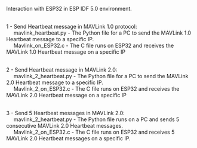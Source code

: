 Interaction with ESP32 in ESP IDF 5.0 environment. <br><br>

1 - Send Heartbeat message in MAVLink 1.0 protocol: <br>
&nbsp;&nbsp;&nbsp;&nbsp;&nbsp;mavlink_heartbeat.py - The Python file for a PC to send the MAVLink 1.0 Heartbeat message to a specific IP.<br>
&nbsp;&nbsp;&nbsp;&nbsp;&nbsp;Mavlink_on_ESP32.c - The C file runs on ESP32 and receives the MAVLink 1.0 Heartbeat message on a specific IP<br><br>

2 - Send Heartbeat message in MAVLink 2.0: <br>
&nbsp;&nbsp;&nbsp;&nbsp;&nbsp;mavlink_2_heartbeat.py - The Python file for a PC to send the MAVLink 2.0 Heartbeat message to a specific IP.<br>
&nbsp;&nbsp;&nbsp;&nbsp;&nbsp;Mavlink_2_on_ESP32.c - The C file runs on ESP32 and receives the MAVLink 2.0 Heartbeat message on a specific IP<br><br>

3 - Send 5 Heartbeat messages in MAVLink 2.0: <br>
&nbsp;&nbsp;&nbsp;&nbsp;&nbsp;mavlink_2_heartbeat.py - The Python file runs on a PC and sends 5 consecutive MAVLink 2.0 Heartbeat messages.<br>
&nbsp;&nbsp;&nbsp;&nbsp;&nbsp;Mavlink_2_on_ESP32.c - The C file runs on ESP32 and receives 5 MAVLink 2.0 Heartbeat messages on a specific IP.<br><br>
